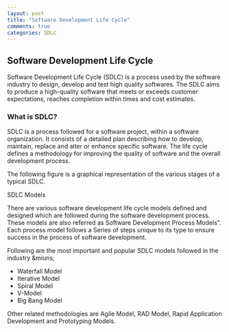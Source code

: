 ```yaml
---
layout: post
title: "Software Development Life Cycle"
comments: true
categories: SDLC
---
```


## Software Development Life Cycle

Software Development Life Cycle (SDLC) is a process used by the software industry to design, develop and test high quality softwares. The SDLC aims to produce a high-quality software that meets or exceeds customer expectations, reaches completion within times and cost estimates.

### What is SDLC?

SDLC is a process followed for a software project, within a software organization. It consists of a detailed plan describing how to develop, maintain, replace and alter or enhance specific software. The life cycle defines a methodology for improving the quality of software and the overall development process.

The following figure is a graphical representation of the various stages of a typical SDLC.

SDLC Models

There are various software development life cycle models defined and designed which are followed during the software development process. These models are also referred as Software Development Process Models". Each process model follows a Series of steps unique to its type to ensure success in the process of software development.

Following are the most important and popular SDLC models followed in the industry &miuns;

- Waterfall Model
- Iterative Model
- Spiral Model
- V-Model
- Big Bang Model


Other related methodologies are Agile Model, RAD Model, Rapid Application Development and Prototyping Models.